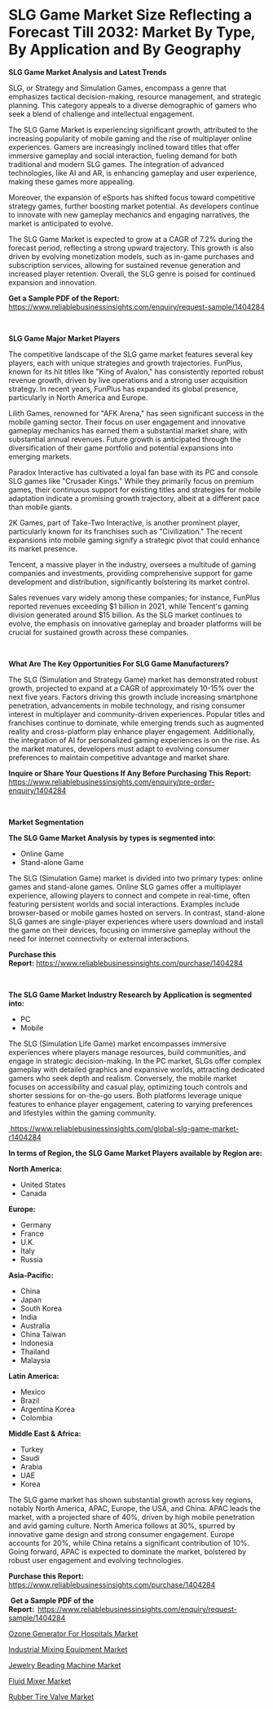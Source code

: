 <p><h1>SLG Game Market Size Reflecting a Forecast Till 2032: Market By Type, By Application and By Geography</h1></p><p><strong>SLG Game Market Analysis and Latest Trends</strong></p>
<p><p>SLG, or Strategy and Simulation Games, encompass a genre that emphasizes tactical decision-making, resource management, and strategic planning. This category appeals to a diverse demographic of gamers who seek a blend of challenge and intellectual engagement.</p><p>The SLG Game Market is experiencing significant growth, attributed to the increasing popularity of mobile gaming and the rise of multiplayer online experiences. Gamers are increasingly inclined toward titles that offer immersive gameplay and social interaction, fueling demand for both traditional and modern SLG games. The integration of advanced technologies, like AI and AR, is enhancing gameplay and user experience, making these games more appealing.</p><p>Moreover, the expansion of eSports has shifted focus toward competitive strategy games, further boosting market potential. As developers continue to innovate with new gameplay mechanics and engaging narratives, the market is anticipated to evolve.</p><p>The SLG Game Market is expected to grow at a CAGR of 7.2% during the forecast period, reflecting a strong upward trajectory. This growth is also driven by evolving monetization models, such as in-game purchases and subscription services, allowing for sustained revenue generation and increased player retention. Overall, the SLG genre is poised for continued expansion and innovation.</p></p>
<p><strong>Get a Sample PDF of the Report:&nbsp;</strong> <a href="https://www.reliablebusinessinsights.com/enquiry/request-sample/1404284?utm_campaign=2840&utm_medium=2&utm_source=Github&utm_content=ia&utm_term=28032025&utm_id=slg-game">https://www.reliablebusinessinsights.com/enquiry/request-sample/1404284</a></p>
<p>&nbsp;</p>
<p><strong>SLG Game Major Market Players</strong></p>
<p><p>The competitive landscape of the SLG game market features several key players, each with unique strategies and growth trajectories. FunPlus, known for its hit titles like "King of Avalon," has consistently reported robust revenue growth, driven by live operations and a strong user acquisition strategy. In recent years, FunPlus has expanded its global presence, particularly in North America and Europe.</p><p>Lilith Games, renowned for "AFK Arena," has seen significant success in the mobile gaming sector. Their focus on user engagement and innovative gameplay mechanics has earned them a substantial market share, with substantial annual revenues. Future growth is anticipated through the diversification of their game portfolio and potential expansions into emerging markets.</p><p>Paradox Interactive has cultivated a loyal fan base with its PC and console SLG games like "Crusader Kings." While they primarily focus on premium games, their continuous support for existing titles and strategies for mobile adaptation indicate a promising growth trajectory, albeit at a different pace than mobile giants.</p><p>2K Games, part of Take-Two Interactive, is another prominent player, particularly known for its franchises such as "Civilization." The recent expansions into mobile gaming signify a strategic pivot that could enhance its market presence. </p><p>Tencent, a massive player in the industry, oversees a multitude of gaming companies and investments, providing comprehensive support for game development and distribution, significantly bolstering its market control.</p><p>Sales revenues vary widely among these companies; for instance, FunPlus reported revenues exceeding $1 billion in 2021, while Tencent's gaming division generated around $15 billion. As the SLG market continues to evolve, the emphasis on innovative gameplay and broader platforms will be crucial for sustained growth across these companies.</p></p>
<p>&nbsp;</p>
<p><strong>What Are The Key Opportunities For SLG Game Manufacturers?</strong></p>
<p><p>The SLG (Simulation and Strategy Game) market has demonstrated robust growth, projected to expand at a CAGR of approximately 10-15% over the next five years. Factors driving this growth include increasing smartphone penetration, advancements in mobile technology, and rising consumer interest in multiplayer and community-driven experiences. Popular titles and franchises continue to dominate, while emerging trends such as augmented reality and cross-platform play enhance player engagement. Additionally, the integration of AI for personalized gaming experiences is on the rise. As the market matures, developers must adapt to evolving consumer preferences to maintain competitive advantage and market share.</p></p>
<p><strong>Inquire or Share Your Questions If Any Before Purchasing This Report:</strong> <a href="https://www.reliablebusinessinsights.com/enquiry/pre-order-enquiry/1404284?utm_campaign=2840&utm_medium=2&utm_source=Github&utm_content=ia&utm_term=28032025&utm_id=slg-game">https://www.reliablebusinessinsights.com/enquiry/pre-order-enquiry/1404284</a></p>
<p>&nbsp;</p>
<p><strong>Market Segmentation</strong></p>
<p><strong>The SLG Game Market Analysis by types is segmented into:</strong></p>
<p><ul><li>Online Game</li><li>Stand-alone Game</li></ul></p>
<p><p>The SLG (Simulation Game) market is divided into two primary types: online games and stand-alone games. Online SLG games offer a multiplayer experience, allowing players to connect and compete in real-time, often featuring persistent worlds and social interactions. Examples include browser-based or mobile games hosted on servers. In contrast, stand-alone SLG games are single-player experiences where users download and install the game on their devices, focusing on immersive gameplay without the need for internet connectivity or external interactions.</p></p>
<p><strong>Purchase this Report:&nbsp;</strong><a href="https://www.reliablebusinessinsights.com/purchase/1404284?utm_campaign=2840&utm_medium=2&utm_source=Github&utm_content=ia&utm_term=28032025&utm_id=slg-game">https://www.reliablebusinessinsights.com/purchase/1404284</a></p>
<p>&nbsp;</p>
<p><strong>The SLG Game Market Industry Research by Application is segmented into:</strong></p>
<p><ul><li>PC</li><li>Mobile</li></ul></p>
<p><p>The SLG (Simulation Life Game) market encompasses immersive experiences where players manage resources, build communities, and engage in strategic decision-making. In the PC market, SLGs offer complex gameplay with detailed graphics and expansive worlds, attracting dedicated gamers who seek depth and realism. Conversely, the mobile market focuses on accessibility and casual play, optimizing touch controls and shorter sessions for on-the-go users. Both platforms leverage unique features to enhance player engagement, catering to varying preferences and lifestyles within the gaming community.</p></p>
<p><a href="https://www.reliablebusinessinsights.com/global-slg-game-market-r1404284?utm_campaign=2840&utm_medium=2&utm_source=Github&utm_content=ia&utm_term=28032025&utm_id=slg-game">&nbsp;https://www.reliablebusinessinsights.com/global-slg-game-market-r1404284</a></p>
<p><strong>In terms of Region, the SLG Game Market Players available by Region are:</strong></p>
<p>
    <p> <strong> North America: </strong>
        <ul>
            <li>United States</li>
            <li>Canada</li>
        </ul>
        </p> 
    <p> <strong> Europe: </strong>
        <ul>
            <li>Germany</li>
            <li>France</li>
            <li>U.K.</li>
            <li>Italy</li>
            <li>Russia</li>
        </ul>
        </p> 
    <p> <strong> Asia-Pacific: </strong>
        <ul>
            <li>China</li>
            <li>Japan</li>
            <li>South Korea</li>
            <li>India</li>
            <li>Australia</li>
            <li>China Taiwan</li>
            <li>Indonesia</li>
            <li>Thailand</li>
            <li>Malaysia</li>
        </ul>
        </p> 
    <p> <strong> Latin America: </strong>
        <ul>
            <li>Mexico</li>
            <li>Brazil</li>
            <li>Argentina Korea</li>
            <li>Colombia</li>
        </ul>
        </p> 
    <p> <strong> Middle East & Africa: </strong>
        <ul>
            <li>Turkey</li>
            <li>Saudi</li>
            <li>Arabia</li>
            <li>UAE</li>
            <li>Korea</li>
        </ul>
    </p>
    </p>
<p><p>The SLG game market has shown substantial growth across key regions, notably North America, APAC, Europe, the USA, and China. APAC leads the market, with a projected share of 40%, driven by high mobile penetration and avid gaming culture. North America follows at 30%, spurred by innovative game design and strong consumer engagement. Europe accounts for 20%, while China retains a significant contribution of 10%. Going forward, APAC is expected to dominate the market, bolstered by robust user engagement and evolving technologies.</p></p>
<p><strong>Purchase this Report: </strong><a href="https://www.reliablebusinessinsights.com/purchase/1404284?utm_campaign=2840&utm_medium=2&utm_source=Github&utm_content=ia&utm_term=28032025&utm_id=slg-game">https://www.reliablebusinessinsights.com/purchase/1404284</a></p>
<p>&nbsp;<strong>Get a Sample PDF of the Report:&nbsp;&nbsp;</strong><a href="https://www.reliablebusinessinsights.com/enquiry/request-sample/1404284?utm_campaign=2840&utm_medium=2&utm_source=Github&utm_content=ia&utm_term=28032025&utm_id=slg-game">https://www.reliablebusinessinsights.com/enquiry/request-sample/1404284</a></p>
<p><strong></strong></p>
<p><p><a href="https://www.linkedin.com/pulse/ozone-generator-hospitals-market-size-global-industry-a1dxe?utm_campaign=2840&utm_medium=2&utm_source=Github&utm_content=ia&utm_term=28032025&utm_id=slg-game">Ozone Generator For Hospitals Market</a></p><p><a href="https://www.linkedin.com/pulse/industrial-mixing-equipment-market-size-forecast-2025-2032-cagr-mhl8e?utm_campaign=2840&utm_medium=2&utm_source=Github&utm_content=ia&utm_term=28032025&utm_id=slg-game">Industrial Mixing Equipment Market</a></p><p><a href="https://www.linkedin.com/pulse/jewelry-beading-machine-market-trends-2025-2032-analysis-0al4e?utm_campaign=2840&utm_medium=2&utm_source=Github&utm_content=ia&utm_term=28032025&utm_id=slg-game">Jewelry Beading Machine Market</a></p><p><a href="https://www.linkedin.com/pulse/fluid-mixer-market-outlook-2025-2032-examining-113-cagr-ac7se?utm_campaign=2840&utm_medium=2&utm_source=Github&utm_content=ia&utm_term=28032025&utm_id=slg-game">Fluid Mixer Market</a></p><p><a href="https://www.linkedin.com/pulse/comprehensive-assessment-rubber-tire-valve-markets-142-ih0fe?utm_campaign=2840&utm_medium=2&utm_source=Github&utm_content=ia&utm_term=28032025&utm_id=slg-game">Rubber Tire Valve Market</a></p></p>